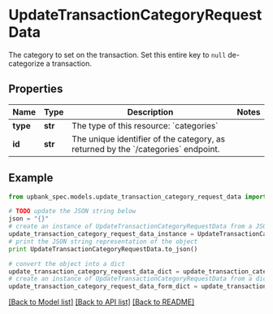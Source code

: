 # UpdateTransactionCategoryRequestData

The category to set on the transaction. Set this entire key to `null` de-categorize a transaction. 

## Properties

Name | Type | Description | Notes
------------ | ------------- | ------------- | -------------
**type** | **str** | The type of this resource: &#x60;categories&#x60; | 
**id** | **str** | The unique identifier of the category, as returned by the &#x60;/categories&#x60; endpoint.  | 

## Example

```python
from upbank_spec.models.update_transaction_category_request_data import UpdateTransactionCategoryRequestData

# TODO update the JSON string below
json = "{}"
# create an instance of UpdateTransactionCategoryRequestData from a JSON string
update_transaction_category_request_data_instance = UpdateTransactionCategoryRequestData.from_json(json)
# print the JSON string representation of the object
print UpdateTransactionCategoryRequestData.to_json()

# convert the object into a dict
update_transaction_category_request_data_dict = update_transaction_category_request_data_instance.to_dict()
# create an instance of UpdateTransactionCategoryRequestData from a dict
update_transaction_category_request_data_form_dict = update_transaction_category_request_data.from_dict(update_transaction_category_request_data_dict)
```
[[Back to Model list]](../README.md#documentation-for-models) [[Back to API list]](../README.md#documentation-for-api-endpoints) [[Back to README]](../README.md)


